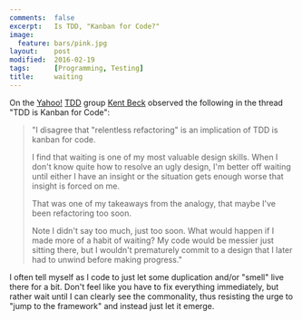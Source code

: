 ```yaml
---
comments:  false
excerpt:   Is TDD, "Kanban for Code?"
image:
  feature: bars/pink.jpg
layout:    post
modified:  2016-02-19
tags:      [Programming, Testing]
title:     waiting
---
```


On the [Yahoo!](http://yahoo.com) [TDD](http://en.wikipedia.org/wiki/Test-driven_development) group
[Kent Beck](http://www.threeriversinstitute.org/Kent%20Beck.htm) observed the
following in the thread "TDD is Kanban for Code":

> "I disagree that "relentless refactoring" is an implication of TDD is kanban
> for code. 
>
> I find that waiting is one of my most valuable design skills. When I don't know
> quite how to resolve an ugly design, I'm better off waiting until either I have
> an insight or the situation gets enough worse that insight is forced on me. 
>
> That was one of my takeaways from the analogy, that maybe I've been refactoring
> too soon. 
>
> Note I didn't say too much, just too soon. What would happen if I made more of
> a habit of waiting? My code would be messier just sitting there, but I wouldn't
> prematurely commit to a design that I later had to unwind before making
> progress."

I often tell myself as I code to just let some duplication and/or "smell" live
there for a bit.  Don't feel like you have to fix everything immediately, but
rather wait until I can clearly see the commonality, thus resisting the urge to
"jump to the framework" and instead just let it emerge.
